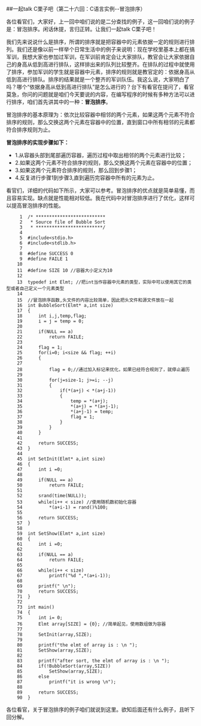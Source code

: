 ##一起talk C栗子吧（第二十六回：C语言实例--冒泡排序）

各位看官们，大家好，上一回中咱们说的是二分查找的例子，这一回咱们说的例子是：冒泡排序。闲话休提，言归正转。让我们一起talk C栗子吧！ 

我们先来说说什么是排序，所谓的排序就是把容器中的元素依据一定的规则进行排列。我们还是像以前一样举个日常生活中的例子来说明：现在学校里基本上都在搞军训，我想大家也参加过军训，在军训前肯定会让大家排队，教官会让大家依据自己的身高从低到高进行排队，这样排出来的队列比较整齐。在排队的过程中就使用了排序，参加军训的学生就是容器中元素，排序的规则就是教官定的：依据身高从低到高进行排队。排序的结果就是一个整齐的军训队伍。我这么说，大家明白了吗？哪个“依据身高从低到高进行排队”是怎么进行的？台下有看官在提问了，看官莫急，你问的问题就是咱们今天要说的内容，在编写程序的时候有多种方法可以进行排序，咱们首先讲其中的一种：**冒泡排序**。

冒泡排序的基本原理为：依次比较容器中相邻的两个元素，如果这两个元素不符合排序的规则，那么交换这两个元素在容器中的位置，直到窗口中所有相邻的元素都符合排序规则为止。

**冒泡排序的实现步骤如下：**
- 1.从容器头部到尾部遍历容器，遍历过程中取出相邻的两个元素进行比较；
- 2.如果这两个元素不符合排序的规则，那么交换这两个元素在容器中的位置；
- 3.如果这两个元素符合排序的规则，那么回到步骤1；
- 4.反复进行步骤1到步骤3,直到遍历完容器中所有的元素为止。

看官们，详细的代码如下所示，大家可以参考。冒泡排序的优点就是简单易懂，而且容易实现。缺点就是性能相对较低。我在代码中对冒泡排序进行了优化，这样可以提高冒泡排序的性能。


```
     1	/* **************************
     2	 * Source file of Bubble Sort
     3	 * *************************/
     4	
     5	#include<stdio.h>
     6	#include<stdlib.h>
     7	
     8	#define SUCCESS 0
     9	#define FAILE 1
    10	
    11	#define SIZE 10 //容器大小定义为10
    12	
    13	typedef int Elmt; //把int当作容器中元素的类型，实际中可以使用其它的类型或者自己定义一个元素类型
    14	
    15	//冒泡排序函数,头文件的内容比较简单，因此把头文件和源文件放在一起
    16	int BubbleSort(Elmt* a,int size)
    17	{
    18		int i,j,temp,flag;
    19		i = j = temp = 0;
    20	
    21		if(NULL == a)
    22			return FAILE;
    23	
    24		flag = 1;
    25		for(i=0; i<size && flag; ++i)
    26		{
    27	
    28			flag = 0;//通过加入标记来优化，如果已经符合规则了，就停止遍历
    29	
    30			for(j=size-1; j>=i; --j)
    31			{
    32				if(*(a+j) < *(a+j-1))
    33				{
    34					temp = *(a+j);
    35					*(a+j) = *(a+j-1);
    36					*(a+j-1) = temp;
    37					flag = 1;
    38				}
    39			}
    40		}
    41	
    42		return SUCCESS;
    43	}
    44	
    45	int SetInit(Elmt* a,int size)
    46	{
    47		int i =0;
    48	
    49		if(NULL == a)
    50			return FAILE;
    51	
    52		srand(time(NULL));
    53		while(i++ < size) //使用随机数初始化容器
    54			*(a+i-1) = rand()%100;
    55	
    56		return SUCCESS;
    57	}
    58	
    59	int SetShow(Elmt* a,int size)
    60	{
    61		int i =0;
    62	
    63		if(NULL == a)
    64			return FAILE;
    65	
    66		while(i++ < size)
    67			printf("%d ",*(a+i-1));
    68	
    69		printf(" \n");
    70		return SUCCESS;
    71	}
    72	
    73	int main()
    74	{
    75		int i= 0;
    76		Elmt array[SIZE] = {0}; //简单起见，使用数组做为容器
    77	
    78		SetInit(array,SIZE);
    79	
    80		printf("the elmt of array is : \n ");
    81		SetShow(array,SIZE);
    82	
    83		printf("after sort, the elmt of array is : \n ");
    84		if(!BubbleSort(array,SIZE))
    85			SetShow(array,SIZE);
    86		else
    87			printf("it is wrong \n");
    88	
    89		return SUCCESS;
    90	}
```
各位看官，关于冒泡排序的例子咱们就说到这里。欲知后面还有什么例子，且听下回分解。

